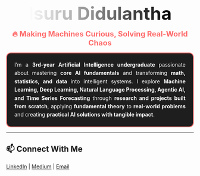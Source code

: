 <p align="center">
  <span style="font-size:48px; font-weight:bold; background: linear-gradient(to right, #ffffff, #000000); -webkit-background-clip: text; color: transparent;">Isuru Didulantha</span>
</p>

<p align="center">
  <span style="font-size:20px; color:#FF6B6B; font-weight:bold;">🔥 Making Machines Curious, Solving Real-World Chaos</span>
</p>

<p align="center">
<div style="border: 2px solid #FF6B6B; border-radius: 12px; padding: 20px; text-align: justify; background-color: #1e1e1e; color: #ffffff; line-height: 1.6; max-width: 800px; margin: auto;">
  I’m a <b>3rd-year Artificial Intelligence undergraduate</b> passionate about mastering <b>core AI fundamentals</b> and transforming <b>math, statistics, and data</b> into intelligent systems. I explore <b>Machine Learning, Deep Learning, Natural Language Processing, Agentic AI, and Time Series Forecasting</b> through <b>research and projects built from scratch</b>, applying <b>fundamental theory</b> to <b>real-world problems</b> and creating <b>practical AI solutions with tangible impact</b>.
</div>




---

## 📫 Connect With Me
[LinkedIn](https://www.linkedin.com/in/isurudidulantha) | [Medium](https://medium.com/@isurudidulantha) | [Email](mailto:isurudidulantha@gmail.com)  

